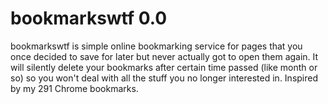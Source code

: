 # bookmarkswtf 0.0

bookmarkswtf is simple online bookmarking service for pages that you once decided to save for later but never actually got to open them again. It will silently delete your bookmarks after certain time passed (like month or so) so you won't deal with all the stuff you no longer interested in. Inspired by my 291 Chrome bookmarks.
